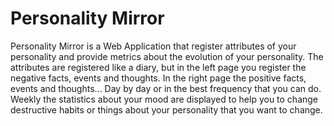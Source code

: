 # Personality Mirror

Personality Mirror is a Web Application that register attributes of your personality and provide metrics about the evolution of your personality. The attributes are registered like a diary, but in the left page you register the negative facts, events and thoughts. In the right page the positive facts, events and thoughts... Day by day or in the best frequency that you can do. Weekly the statistics about your mood are displayed to help you to change destructive habits or things about your personality that you want to change.
